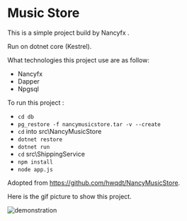 # Music Store

This is a simple project build by Nancyfx .

Run on dotnet core (Kestrel).

What technologies this project use are as follow:

- Nancyfx
- Dapper
- Npgsql

To run this project :
- `cd db`
- `pg_restore -f nancymusicstore.tar -v --create`
- `cd` into src\NancyMusicStore
- `dotnet restore`
- `dotnet run `
- `cd` src\ShippingService
- `npm install`
- `node app.js`

Adopted from https://github.com/hwqdt/NancyMusicStore.

Here is the gif picture to show this project.

![demonstration](https://raw.githubusercontent.com/hwqdt/NancyMusicStore/master/demonstration.gif)
